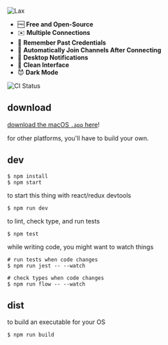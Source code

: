 ![Lax](https://user-images.githubusercontent.com/820696/63960091-a9232c00-ca5b-11e9-851b-9a3a12c15760.png)

- 🆓 **Free and Open-Source**
- ✉️ **Multiple Connections**
- 🤔 **Remember Past Credentials**
- 👋 **Automatically Join Channels After Connecting**
- 🔔 **Desktop Notifications**
- 👔 **Clean Interface**
- 😈 **Dark Mode**

![CI Status](https://github.com/brandly/Lax/workflows/.github/workflows/continuous-integration.yml/badge.svg)

## download

[download the macOS `.app` here](https://github.com/brandly/Lax/releases)!

for other platforms, you'll have to build your own.

## dev

```shell
$ npm install
$ npm start
```

to start this thing with react/redux devtools

```shell
$ npm run dev
```

to lint, check type, and run tests

```shell
$ npm test
```

while writing code, you might want to watch things

```shell
# run tests when code changes
$ npm run jest -- --watch

# check types when code changes
$ npm run flow -- --watch
```

## dist

to build an executable for your OS

```shell
$ npm run build
```

